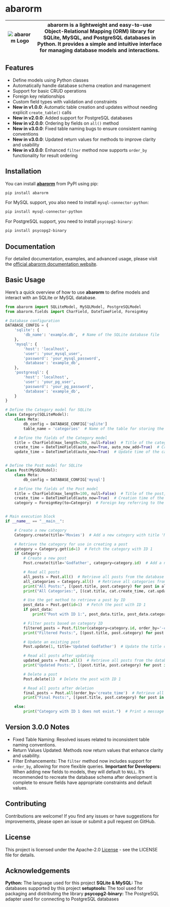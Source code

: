 # abarorm

| ![abarorm Logo](https://prodbygodfather.github.io/abarorm/images/logo.png) | **abarorm** is a lightweight and easy-to-use Object-Relational Mapping (ORM) library for SQLite, MySQL, and PostgreSQL databases in Python. It provides a simple and intuitive interface for managing database models and interactions. |
|----------------------------------|----------------------------------------------------------------------------------------------------------------------------------------------------------------------------------------------|

## Features

- Define models using Python classes
- Automatically handle database schema creation and management
- Support for basic CRUD operations
- Foreign key relationships
- Custom field types with validation and constraints
- **New in v1.0.0**: Automatic table creation and updates without needing explicit `create_table()` calls
- **New in v2.0.0**: Added support for PostgreSQL databases
- **New in v2.0.0**: Ordering by fields on `all()` method
- **New in v3.0.0**: Fixed table naming bugs to ensure consistent naming conventions
- **New in v3.0.0**: Updated return values for methods to improve clarity and usability
- **New in v3.0.0**: Enhanced `filter` method now supports `order_by` functionality for result ordering


## Installation

You can install [**abarorm**](https://pypi.org/project/abarorm/) from PyPI using pip:

```bash
pip install abarorm
```
For MySQL support, you also need to install `mysql-connector-python`:

```bash
pip install mysql-connector-python
```
For PostgreSQL support, you need to install `psycopg2-binary`:
```bash
pip install psycopg2-binary
```

## Documentation
For detailed documentation, examples, and advanced usage, please visit the [official abarorm documentation website](https://prodbygodfather.github.io/abarorm/).

## Basic Usage
Here’s a quick overview of how to use **abarorm** to define models and interact with an SQLite or MySQL database.
```python
from abarorm import SQLiteModel, MySQLModel, PostgreSQLModel
from abarorm.fields import CharField, DateTimeField, ForeignKey

# Database configuration
DATABASE_CONFIG = {
    'sqlite': {
        'db_name': 'example.db',  # Name of the SQLite database file
    },
    'mysql': {
        'host': 'localhost',
        'user': 'your_mysql_user',
        'password': 'your_mysql_password',
        'database': 'example_db',
    },
    'postgresql': {
        'host': 'localhost',
        'user': 'your_pg_user',
        'password': 'your_pg_password',
        'database': 'example_db',
    }
}

# Define the Category model for SQLite
class Category(SQLiteModel):
    class Meta:
        db_config = DATABASE_CONFIG['sqlite']
        table_name = 'categories'  # Name of the table for storing the Category model data in SQLite

    # Define the fields of the Category model
    title = CharField(max_length=200, null=False)  # Title of the category, must be unique and not null
    create_time = DateTimeField(auto_now=True, auto_now_add=True)  # Creation time of the category, automatically set to current datetime
    update_time = DateTimeField(auto_now=True)  # Update time of the category, automatically set to current datetime


# Define the Post model for SQLite
class Post(MySQLModel):
    class Meta:
        db_config = DATABASE_CONFIG['mysql']

    # Define the fields of the Post model
    title = CharField(max_length=100, null=False)  # Title of the post, must be unique and not null
    create_time = DateTimeField(auto_now=True)  # Creation time of the post, automatically set to current datetime
    category = ForeignKey(to=Category)  # Foreign key referring to the Category model


# Main execution block
if __name__ == "__main__":

    # Create a new category
    Category.create(title='Movies')  # Add a new category with title 'Movies'

    # Retrieve the category for use in creating a post
    category = Category.get(id=1)  # Fetch the category with ID 1
    if category:
        # Create a new post
        Post.create(title='Godfather', category=category.id)  # Add a new post with title 'Godfather' and associate it with the fetched category

        # Read all posts
        all_posts = Post.all()  # Retrieve all posts from the database
        all_categories = Category.all()  # Retrieve all categories from the database
        print("All Posts:", [(post.title, post.category) for post in all_posts])  # Print all posts with their titles and associated categories
        print("All Categories:", [(cat.title, cat.create_time, cat.update_time) for cat in all_categories])  # Print all categories with their details

        # Use the get method to retrieve a post by ID
        post_data = Post.get(id=1)  # Fetch the post with ID 1
        if post_data:
            print("Post with ID 1:", post_data.title, post_data.category)  # Print the title and category of the post with ID 1

        # Filter posts based on category ID
        filtered_posts = Post.filter(category=category.id, order_by='-create_time')  # Retrieve all posts associated with the specified category ID
        print("Filtered Posts:", [(post.title, post.category) for post in filtered_posts])  # Print posts filtered by category

        # Update an existing post
        Post.update(1, title='Updated Godfather')  # Update the title of the post with ID 1 to 'Updated Godfather'

        # Read all posts after updating
        updated_posts = Post.all()  # Retrieve all posts from the database after the update
        print("Updated Posts:", [(post.title, post.category) for post in updated_posts])  # Print all posts with updated details

        # Delete a post
        Post.delete(1)  # Delete the post with ID 1

        # Read all posts after deletion
        final_posts = Post.all(order_by='create_time')  # Retrieve all posts from the database after deletion
        print("Final Posts:", [(post.title, post.category) for post in final_posts])  # Print all remaining posts

    else:
        print("Category with ID 1 does not exist.")  # Print a message if the category with ID 1 does not exist
```

## Version 3.0.0 Notes
- Fixed Table Naming: Resolved issues related to inconsistent table naming conventions.
- Return Values Updated: Methods now return values that enhance clarity and usability.
- Filter Enhancements: The `filter` method now includes support for `order_by`, allowing for more flexible queries.
**Important for Developers:** When adding new fields to models, they will default to `NULL`. It’s recommended to recreate the database schema after development is complete to ensure fields have appropriate constraints and default values.

## Contributing
Contributions are welcome! If you find any issues or have suggestions for improvements, please open an issue or submit a pull request on GitHub.

## License
This project is licensed under the Apache-2.0 [License](https://github.com/ProdByGodfather/abarorm/blob/main/LICENSE) - see the LICENSE file for details.

## Acknowledgements
**Python:** The language used for this project
**SQLite & MySQL:** The databases supported by this project
**setuptools:** The tool used for packaging and distributing the library
**psycopg2-binary:** The PostgreSQL adapter used for connecting to PostgreSQL databases
